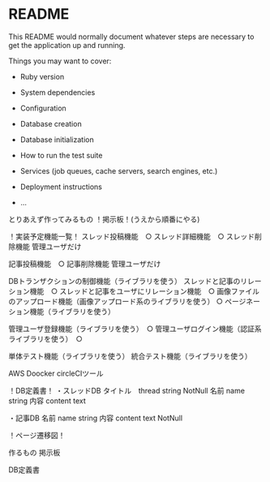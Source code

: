 # README

This README would normally document whatever steps are necessary to get the
application up and running.

Things you may want to cover:

* Ruby version

* System dependencies

* Configuration

* Database creation

* Database initialization

* How to run the test suite

* Services (job queues, cache servers, search engines, etc.)

* Deployment instructions

* ...


とりあえず作ってみるもの
！掲示板！(うえから順番にやる)

！実装予定機能一覧！
スレッド投稿機能　○
スレッド詳細機能　○
スレッド削除機能 管理ユーザだけ

記事投稿機能　○
記事削除機能 管理ユーザだけ


DBトランザクションの制御機能（ライブラリを使う）
スレッドと記事のリレーション機能　○
スレッドと記事をユーザにリレーション機能　○
画像ファイルのアップロード機能（画像アップロード系のライブラリを使う） ○
ページネーション機能（ライブラリを使う）


管理ユーザ登録機能（ライブラリを使う）　○
管理ユーザログイン機能（認証系ライブラリを使う）　○


単体テスト機能（ライブラリを使う）
統合テスト機能（ライブラリを使う）


AWS
Doocker
circleCIツール


！DB定義書！
・スレッドDB
タイトル　thread string NotNull
名前 name string
内容 content text

・記事DB
名前 name string
内容 content text NotNull


！ページ遷移図！



作るもの
掲示板




DB定義書